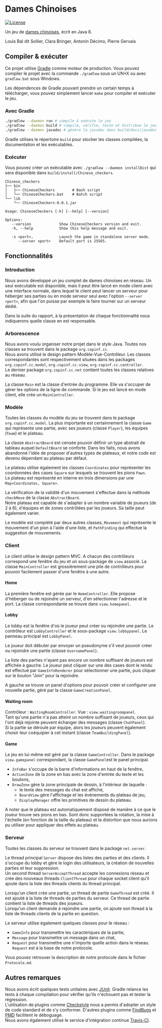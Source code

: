 # Dames Chinoises
[![License](http://img.shields.io/badge/License-MIT-brightgreen.svg)](LICENSE)

Un jeu de [dames chinoises][wiki_cc], écrit en Java 8.

Louis Bal dit Sollier, Clara Bringer, Antonin Décimo, Pierre Gervais

## Compiler & exécuter
Ce projet utilise [Gradle][gradle] comme moteur de production. Vous pouvez compiler le projet avec la commande `./gradlew` sous un UN\*X ou avec `gradlew.bat` sous Windows.

Les dépendences de Gradle pouvant prendre un certain temps à télécharger, vous pouvez simplement lancer `make` pour compiler et exécuter le jeu.

### Avec Gradle

```sh
./gradlew --daemon run # compile & exécute le jeu
./gradlew --daemon build # compile, vérifie, teste et distribue le jeu
./gradlew --daemon javadoc # génère la javadoc dans build/docs/javadoc
```

Gradle utilises le répertoire `build` pour stocker les classes compilées, la documentation et les exécutables.

[wiki_cc]: https://fr.wikipedia.org/wiki/Dames_chinoises
[gradle]: https://gradle.org/

### Exécuter
Vous pouvez créer un exécutable avec `./gradlew --daemon installDist` qui sera disponible dans `build/install/Chinese_checkers`.

```
Chinese_checkers
├── bin
│   ├── ChineseCheckers        # Bash script
│   └── ChineseCheckers.bat    # Batch script
└── lib
    └── ChineseCheckers-0.0.1.jar
```

```
Usage: ChineseCheckers [-h] [--help] [--version]

Options:
   --version             Show ChineseCheckers version and exit.
   -h, --help            Show this help message and exit.

   -s <port>,            Launch the game in standalone server mode.
      --server <port>    Default port is 25565.
```

## Fonctionnalités

### Introduction

Nous avons développé un jeu complet de dames chinoises en réseau. Un seul exécutable est disponible, mais il peut être lancé en mode client avec une interface normale, dans lequel le client peut lancer un serveur pour héberger ses parties ou en mode serveur seul avec l'option `--server <port>`, afin que l'on puisse par exemple le faire tourner sur un serveur dédié.

Dans la suite du rapport, à la présentation de chaque fonctionnalité nous indiquerons quelle classe en est responsable.

### Arborescence

Nous avons voulu organiser notre projet dans le style Java. Toutes nos classes se trouvent dans le package `org.copinf.cc`.  
Nous avons utilisé le design pattern Modèle-Vue-Contrôleur. Les classes correspondantes sont respectivement situées dans les packages `org.copinf.cc.model`, `org.copinf.cc.view`, `org.copinf.cc.controller`.  
Le dernier package `org.copinf.cc.net` contient toutes les classes relatives au réseau.

La classe `Main` est la classe d'entrée du programme. Elle va s'occuper de gérer les options de la ligne de commande. Si le jeu est lancé en mode client, elle crée un `MainController`.

### Modèle
Toutes les classes du modèle du jeu se trouvent dans le package `org.copinf.cc.model`. La plus importante est certainnement la classe `Game` qui représente une partie, avec ses joueurs (classe `Player`), les équipes (`Team`) et le plateau.

La classe `AbstractBoard` est censée pouvoir définir un type abstrait de tableau auquel `DefaultBoard` se conforte. Dans les faits, nous avons abandonné l'idée de proposer d'autres types de plateaux, et notre code est devenu dépendant au plateau par défaut.

Le plateau utilise également les classes `Coordinates` pour représenter les coordonnées des cases `Square` sur lesquels se trouvent les pions `Pawn`.  
Le plateau est représenté en interne en trois dimensions par une `Map<Coordinates, Square>`.

La vérification de la validité d'un mouvement s'effectue dans la méthode `checkMove` de la classe `AbstractBoard`.  
Notre plateau est capable de s'adapter à un nombre variable de joueurs (de 2 à 6), d'équipes et de zones contrôlées par les joueurs. Sa taille peut également varier.

Le modèle est complété par deux autres classes, `Movement` qui représente le mouvement d'un pion à l'aide d'une liste, et `PathFinding` qui effectue la suggestion de mouvements.

### Client
Le client utilise le design pattern MVC. A chacun des contrôleurs correspond une fenêtre du jeu et un sous-package de `view` associé. La classe `MainController` est grossièrement une pile de contrôleurs pour pouvoir facilement passer d'une fenêtre à une autre.

#### Home
La première fenêtre est gérée par le `HomeController`. Elle propose d'héberger ou de rejoindre un serveur, d'en sélectionner l'adresse et le port. La classe correspondante se trouve dans `view.homepanel`.

#### Lobby
Le lobby est la fenêtre d'où le joueur peut créer ou rejoindre une partie. Le contrôleur est `LobbyController` et le sous-package `view.lobbypanel`. Le panneau principal est `LobbyPanel`.

Le joueur doit débuter par envoyer un pseudonyme s'il veut pouvoir créer ou rejoindre une partie (classe `UsernamePanel`).

La liste des parties n'ayant pas encore un nombre suffisant de joueurs est affichée à gauche. Le joueur peut cliquer sur une des cases dont le rendu est effectué par `GameInfoRenderer` pour sélectionner une partie, puis cliquer sur le bouton "Join" pour la rejoindre.

A gauche se trouve un panel d'options pour pouvoir créer et configurer une nouvelle partie, géré par la classe `GameCreationPanel`.

#### Waiting room
Contrôleur : `WaitingRoomController`. Vue : `view.waitingroompanel`.  
Tant qu'une partie n'a pas atteint un nombre suffisant de joueurs, ceux qui l'ont déjà rejointe peuvent échanger des messages (classe `ChatPanel`).  
Si la partie se déroule par équipe, alors les joueurs peuvent également choisir leur coéquipier à cet instant (classe `TeamBuildingPanel`).

#### Game
Le jeu en lui-même est géré par la classe `GameController`. Dans le package `view.gamepanel` correspondant, la classe `GamePanel`est le panel principal.  
- `InfoBar` s'occupe de la barre d'informations en haut de la fenêtre,
- `ActionZone` de la zone en bas avec la zone d'entrée du texte et les boutons,
- `DrawZone` gère la zone principale de dessin, à l'intérieur de laquelle :
    + le texte des messages du chat est affiché,
    + `BoardView` gère l'affichage et les événements du plateau de jeu,
    + `DisplayManager` offre les primitives de dessin du plateau.

A noter que le plateau est automatiquement disposé de manière à ce que le joueur trouve ses pions en bas. Sont donc supportées la rotation, la mise à l'échelle (en fonction de la taille du plateau) et la distortion que nous aurions pu utiliser pour appliquer des effets au plateau.

### Serveur
Toutes les classes du serveur se trouvent dans le package `net.server`.

Le thread principal `Server` dispose des listes des parties et des clients. Il s'occupe du lobby et gère le login des utilisateurs, la création de nouvelles parties et leur suppression.  
Un second thread `ServerAcceptThread` accepte les connexions réseau et crée des nouveaux threads `ClientThread` pour chaque socket client qu'il ajoute dans la liste des threads clients du thread principal.  

Lorsqu'un client crée une partie, un thread de partie `GameThread` est créé. Il est ajouté à la liste de threads de parties du serveur. Ce thread de partie contient la liste de threads des joueurs.  
Lorsqu'un client demande à rejoindre une partie, on ajoute son thread à la liste de threads clients de la partie en question.

Le serveur utilise également quelques classes pour le réseau :
- `GameInfo` pour transmettre les caractériques de la partie,
- `Message` pour transmettre un message dans un chat,
- `Request` pour transmettre une n'importe quelle action dans le réseau. `Request` est à la base de notre protocole.

Vous pouvez retrouver la description de notre protocole dans le fichier `Protocole.md`.

## Autres remarques
Nous avons écrit quelques tests unitaires avec [JUnit][junit]. Gradle relance les tests à chaque compilation pour vérifier qu'ils n'échouent pas et tester la régression.  
L'utilisation de plugins comme [Checkstyle][checkstyle] nous a permis d'adopter un style de code standard et de s'y conformer. D'autres plugins comme [FindBugs][findbugs] et [PMD][pmd] facilitent le déboguage.  
Nous avons également utilisé le service d'intégration continue [Travis-CI][travis-ci].

[junit]: http://junit.org/
[checkstyle]: http://checkstyle.sourceforge.net/
[findbugs]: http://findbugs.sourceforge.net/
[pmd]: https://pmd.github.io/
[travis-ci]: https://travis-ci.org/
